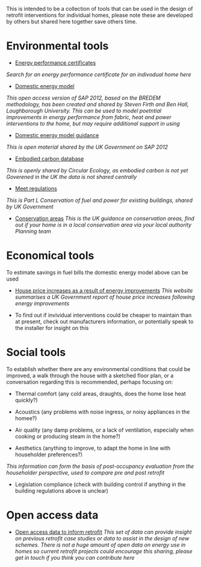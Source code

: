 This is intended to be a collection of tools that can be used in the design of retrofit interventions for individual homes, please note these are developed by others but shared here together save others time.

# Environmental tools

* [Energy performance certificates](https://find-energy-certificate.digital.communities.gov.uk/find-a-certificate/search-by-postcode)
 
 _Search for an energy performance certificate for an indivodual home here_

* [Domestic energy model](https://sap2012.readthedocs.io/en/latest/)
 
 _This open access version of SAP 2012, based on the BREDEM methodology, has been created and shared by Steven Firth and Ben Hall, Loughborough University. This can be used to model poetntial improvements in energy performance from fabric, heat and power interventions to the home, but may require additional support in using_

* [Domestic energy model guidance](https://www.bre.co.uk/filelibrary/SAP/2012/SAP-2012_9-92.pdf)

 _This is open material shared by the UK Government on SAP 2012_

* [Embodied carbon database](https://circularecology.com/embodied-carbon-footprint-database.html)

 _This is openly shared by Circular Ecology, as embodied carbon is not yet Goverened in the UK the data is not shared centrally_

* [Meet regulations](https://www.planningportal.co.uk/info/200135/approved_documents/74/part_l_-_conservation_of_fuel_and_power/2)
 
 _This is Part L Conservation of fuel and power for existing buildings, shared by UK Government_
 
 * [Conservation areas](https://historicengland.org.uk/advice/hpg/has/conservation-areas/)
 _This is the UK guidance on conservation areas, find out if your home is in a local conservation area via your local authority Planning team_
 
# Economical tools

To estimate savings in fuel bills the domestic energy model above can be used

* [House price increases as a result of energy improvements](https://www.gov.uk/government/news/energy-saving-measures-boost-house-prices)
_This website summarises a UK Government report of house price increases following energy improvements_

* To find out if invividual interventions could be cheaper to maintain than at present, check out manufacturers information, or potentially speak to the installer for insight on this

# Social tools

To establish whether there are any environmental conditions that could be improved, a walk through the house with a sketched floor plan, or a conversation regarding this is recommended, perhaps focusing on:

* Thermal comfort (any cold areas, draughts, does the home lose heat quickly?)

* Acoustics (any problems with noise ingress, or noisy appliances in the homee?)

* Air quality (any damp problems, or a lack of ventilation, especially when cooking or producing steam in the home?)

* Aesthetics (anything to improve, to adapt the home in line with householder preferences?)

 _This information can form the basis of post-occupancy evaluation from the householder perspective, used to compare pre and post retrofit_

* Legislation compliance (check with building control if anything in the building regulations above is unclear)

# Open access data
* [Open access data to inform retrofit](https://katesimpson.github.io/Open-access-data-driven-retrofit-evaluation/)
_This set of data can provide insight on previous retrofit case studies or data to assist in the design of new schemes. There is not a huge amount of open data on energy use in homes so current retrofit projects could encourage this sharing, please get in touch if you think you can contribute here_


